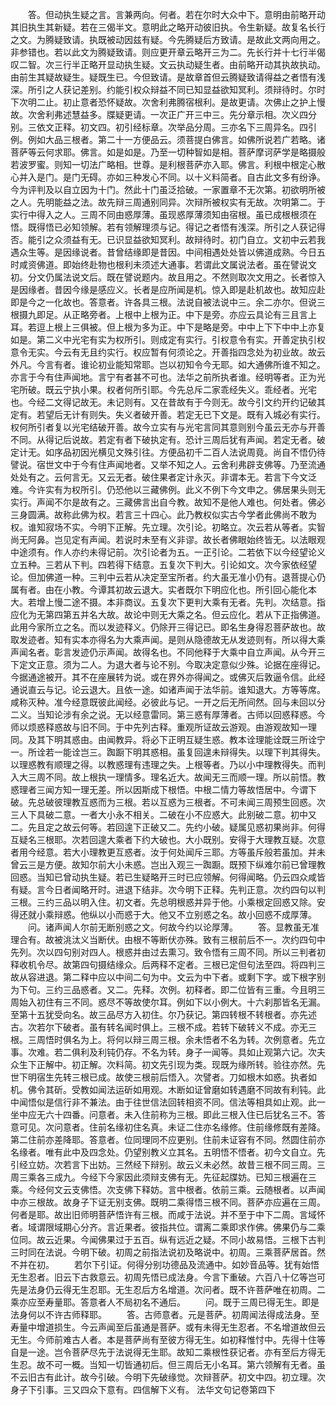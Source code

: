 <!-- { "loadSidebar": true } -->
　　答。但动执生疑之言。言兼两向。何者。若在尔时大众中下。意明由前略开动其旧执生其新疑。若在三偈半文。意明此之略开动彼旧执。令生新疑。故复名长行之文。为腾疑致请。执既被动因兹有疑。今先腾疑后方致请。是故此文两向用之。非参错也。若以此文为腾疑致请。则应更开章云略开三为二。先长行并十七行半偈叹二智。次三行半正略开显动执生疑。文云执动疑生者。由前略开动其执故执动。由前生其疑故疑生。疑既生已。今但致请。是故章首但云腾疑致请得益之者悟有浅深。所引之人获记差别。约能引权众辩益不同已知显益欲知冥利。须辩待时。尔时下次明二止。初止意者恐怀疑故。次舍利弗腾宿根利。是故更请。次佛止之护上慢故。次舍利弗述慧益多。牒疑更请。一次正广开三中三。先分章示相。次义四分别。三依文正释。初文四。初引经标章。次举品分周。三亦名下三周异名。四引例。例如大品三根者。第二十一方便品云。须菩提白佛言。如佛所说若广若略。诸菩萨等云何求耶。佛言。如是如是。乃至一切种智如是相。菩萨摩诃萨学是略摄般若波罗蜜。则知一切法广略相。世尊。是利根菩萨亦入耶。佛言。利根中根定心散心并入是门。是门无碍。亦如三种发心不同。以十义料简者。自古此文多有纷诤。今为评判及以自立因为十门。然此十门虽泛拾破。一家置章不无次第。初欲明所被之人。先明能益之法。故先辩三周通别同异。次辩所被权实有无故。次明第二。于实行中得入之人。三周不同由惑厚薄。虽现惑厚薄须知由宿根。虽已成根根须在悟。既得悟已必知领解。若有领解理须与记。得记之者悟有浅深。所引之人获记得否。能引之众须益有无。已识显益欲知冥利。故辩待时。初门自立。文初中云若我遇众生等。是因缘说者。昔曾结缘即是昔因。中间相遇处处皆以佛道成熟。今日五时咸资佛道。即始终赴物也根利未须述大通事。若谓此文属说法者。虽在譬说文初。分文仍属法说文后。既在譬说题内。故且用之。不然则取次文用之。长者惊入是因缘者。昔因今缘是感应义。长者是应所闻是机。惊入即是赴机故也。故知应赴即是今之一化故也。答意者。许各具三根。法说自被法说中三。余二亦尔。但说三根摄九即足。从正略旁者。上根中上根为正。中下是旁。亦应云具论有三且言上耳。若逗上根上三俱被。但上根为多为正。中下是略是旁。中中上下下中中上亦复如是。第二义中光宅有实为权所引。则成定有实行。引权意令有实。开善定执引权意令无实。今云有无且约实行。权应暂有何须论之。开善指四念处为初业故。故云外凡。今言有者。谁论初业能知常耶。岂以初知令今无耶。如大通佛所谁不知之。亦言于今有住声闻地。言宁有者甚不可也。法华之前所执者谁。经明等者。正为光宅所破。既云宁执小果。权者何所引耶。今先总斥二家乖经失义。乖经者。光宅也。今经二文得记故无。未记则有。又在昔故有于今则无。故今引文约开约记破其定有。若望后无计有则失。失义者破开善。若定无已下文是。既有入城必有实行。权何所引者复以光宅结破开善。故今立实有与光宅言同其意则别今虽云无亦与开善不同。从得记后说故。若定有者下破执定有。恐计三周后犹有声闻。若定无者。破定计无。如序品初因光横见文殊引往。方便品初千二百人法说周竟。尚自不悟仍待譬说。宿世文中于今有住声闻地者。又举不知之人。云舍利弗辟支佛等。乃至流通处处有之。云何言无。又云无者。破住果者定计永灭。非谓本无。若言下今文泛难。今许实有为权所引。仍恐他以三藏佛例。此义不例下今文申之。佛居果头则无实行。声闻不尔是故有之。三藏佛言出自今教。故知不是他人难也。何处者。佛必三身圆满。故称此佛为权。若言三十四心。此乃教权似实古今学者此佛尚不敢为权。谁知寂场不实。今明下正解。先立理。次引论。初略立。次云若从等者。实智尚无阿鼻。岂见定有声闻。若说时未至有义非谬。故长者佛眼始终皆无。以法眼观中途须有。作人亦约未得记前。次引论者为五。一正引论。二若依下以今经望论义立五种。三若从下判。四若得下结意。五复次下判大。引论如文。次今家依经望论。但加佛道一种。三判中云若从决定至宝所者。约大虽无准小仍有。退菩提心仍属有者。由在小教。今谭其初故云退大。实者既尔下明应化也。所引回心能化本大。若增上慢二途不摄。本非商议。五复次下更判大乘有无者。先判。次结意。指应化为无第四第五并名大故。故论中则无大乘之名。但云应化。若从下正指佛道。此用今家所立之名。而以发迹释义。仍除开三得记已。即名生身得忍菩萨故也。故取发迹者。知有实本亦得名为大乘声闻。是则从隐德故无从发迹则有。所以得大乘声闻名者。彰言发迹仍示声闻。故得名也。不同他释于大乘中自立声闻。从今开三下定文正意。须为二人。为退大者与论不别。今取决定意似少殊。论据在座得记。今据通途被开。其不在座展转为说。或在界外亦得闻之。或佛灭后敦逼令信。此经通说直云与记。论云退大。且依一途。如诸声闻于法华前。谁知退大。方等等席。咸称灭种。准今经意既彼此闻经。必彼此与记。一开之后无所间然。回与未回以分二义。当知论涉有余之说。无以经意雷同。第三惑有厚薄者。古师以回惑释惑。今师以烦惑释惑故与旧不同。于中先列古释。重观所证故云游观。由游观故知一理同。及其下明其惑由。由闻教异。将必下正明互疑生惑。教本诠理能诠既三所诠宁一。所诠若一能诠岂三。踟蹰下明其惑相。虽复回遑未辩得失。以理下判其得失。以理惑教有顺理之得。以教惑理有违理之失。上根等者。乃以小中理教得失。而判入大三周不同。故上根执一理情多。理名近大。故闻无三而顺一理。所以前悟。教惑理者三闻方知一理无差。所以因斯成下根悟。中根二情力等故悟居中。今谓下破。先总破彼理教互惑而为三根。若以互惑为三根者。不可未闻三周预生回惑。次三人下具破二意。一者大小永不相关。二破在小不应惑大。此别破二意。初中又二。先且定之故云何等。若回遑下正破又二。先约小破。疑属见惑初果尚非。何得互疑名三根耶。次若回遑大乘者下约大破也。大小既别。安得于大理教互疑。次意者用今经意。若大小理教更互惑者。汝于何处闻斥三耶。方等虽斥般若虽加。并未曾云三是方便。故知尔前大小未惑。岂出入观三一踟蹰。既预下纵难尔前已曾理教回惑。当知已曾动执生疑。若已生疑略开三时已应领解。何得闻略。仍云四众咸皆有疑。言今日者闻略开时。进退下结非。次今明下正释。先判正意。次约四句以判三根。三约三品以明入住。初文者。先总明根惑并异于他。小乘根定回惑又除。安得还就小乘辩惑。他纵以小而惑于大。他又不立别惑之名。故小回惑不成厚薄。
　　问。诸声闻人尔前无断别惑之文。何故今约以论厚薄。
　　答。显教虽无准理合有。故被洮汰义当断伏。由根不等断伏亦殊。致有三根前后不一。次约四句中先列。次以四句别对四人。根惑并由过去熏习。致令悟有三周不同。所以三判者初释收机令尽。故第四句摄结缘众。后两释不定者。三根已定但句法至四。将四判三故从容进退。第二释中应以中间二句为中。文云为中下者。或剩下字。或下根字别为下句。三约三品惑者。又二。先释。次例。初释者。即二位皆有三重。今且明三周始入初住有三不同。惑尽不等故使尔耳。例如下以小例大。十六刹那皆名无漏。至第十五犹受向名。故三品尽方入初住。尔乃获记。第四转根不转根者。亦先述古。次若尔下破者。虽有转名闻时俱上。三根不成。若转下破转义不成。亦无三根。三周悟时俱名为上。将何以辩三周三根。余未悟者不名为转。次例意者。先立事。次难。若二俱利及利钝仍存。不名为转。身子一闻等。具如止观第六记。次夫众生下正解中。初正解。次料简。初文先引现为类。现既为缘所转。验往亦然。先世下明宿生先转三根已成。故使三根前后悟入。次譬者。刀如根木如惑。执者如机。佛令其斫。受教如闻法运斫如用观。木断如证曾磨如转遇磨不同故有利钝。此中闻悟似是信行非不兼法。由于往世信法回转相资不同。信法等相具如止观。此一坐中应无六十四番。问意者。未入住前称为三根。即此三根入住已后犹名三不。答意可见。次问意者。住前名缘初住名真。未证二住亦名缘修。住前缘修既有差降。第二住前亦差降耶。答意者。位同理同不应更别。住前未证容有不同。然圆住前亦名缘者。唯有此中及四念处。仍望别教义立其名。五明悟不悟者。初今文自立。先引经立妨。次若言下出妨。三然经下辩别。故云义未必然。故昔三根不同三周。三周三乘各三成九。今经下今家因此须辩支佛有无。先征起牒妨。已知三根遍在三乘。今经何文云支佛悟。次支佛下释妨。言中根者。依前三乘。云随根者。以声闻中亦三根故。故身子下证无别支佛。既明二乘得悟三根不同。菩萨亦应遍在三周。何者是耶。故出旧师明菩萨悟许有三根。而咸于法说。并不至于中下二周。言域怀者。域谓限域期心分齐。言近果者。彼指共位。谓离二乘即求作佛。佛果仍与二乘位同。故云近果。今闻佛果过于五百。纵有远近之疑。不同小故易悟。三根下古判三时同在法说。今明下破。初周之前指法说初及略说中。初周。三乘菩萨居首。然不并在初。
　　若尔下引证。何得分别功德品及流通中。如妙音品等。犹有始悟无生忍者。旧云下古救意云。初周先悟已成法身。今言下重破。六百八十亿等岂可先是法身仍云得无生忍耶。无生忍后方名增道。次问者。既不许菩萨唯在初周。二乘亦应至寿量耶。答意者人不局初名不通后。
　　问。既于三周已得无生。即是法身何以不许古师释耶。
　　答。古师意者。元是菩萨。初周闻法得成法身。至寿量中增道损生。今云声闻至后虽通是菩萨。或有未得无生忍者。不名增道故但云无生。今师前难古人者。本是菩萨尚有至彼方得无生。如初释惟忖中。先得十住等自是一途。岂令菩萨尽先于法说得无生耶。故知二乘根性获记者。亦有至后方得无生忍。故不可一概。当知一切皆通初后。但三周后无小名耳。第六领解有无者。虽不云旧古有此计。故今引破。今明下先破缘觉。次辩菩萨。初文中四。初立理。次身子下引事。三又四众下意有。四信解下义有。
法华文句记卷第四下
